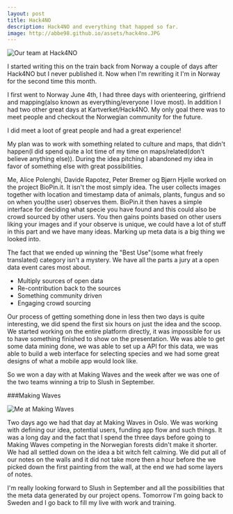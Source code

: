 ```yaml
---
layout: post
title: Hack4NO
description: Hack4NO and everything that happed so far.
image: http://abbe98.github.io/assets/hack4no.JPG
---
```


![Our team at Hack4NO](http://abbe98.github.io/assets/hack4no.JPG)

I started writing this on the train back from Norway a couple of days after Hack4NO but I never published it. Now when I'm rewriting it I'm in Norway for the second time this month.

I first went to Norway June 4th, I had three days with orienteering, girlfriend and mapping(also known as everything/everyone I love most). In addition I had two other great days at Kartverket/Hack4NO. My only goal there was to meet people and checkout the Norwegian community for the future.

I did meet a loot of great people and had a great experience!

My plan was to work with something related to culture and maps, that didn't happen(I did spend quite a lot time of my time on maps/related(don't believe anything else)). During the idea pitching I abandoned my idea in favor of something else with great possibilities.

Me, Alice Polenghi, Davide Rapotez, Peter Bremer og Bj&oslash;rn Hjelle worked on the project BioPin.it. It isn't the most simply idea. The user collects images together with location and timestamp data of animals, plants, fungus and so on when you(the user) observes them. BioPin.it then haves a simple interface for deciding what specie you have found and this could also be crowd sourced by other users. You then gains points based on other users liking your images and if your observe is unique, we could have a lot of stuff in this part and we have many ideas. Marking up meta data is a big thing we looked into.

The fact that we ended up winning the "Best Use"(some what freely translated) category isn't a mystery. We have all the parts a jury at a open data event cares most about.

 - Multiply sources of open data
 - Re-contribution back to the sources
 - Something community driven
 - Engaging crowd sourcing

Our process of getting something done in less then two days is quite interesting, we did spend the first six hours on just the idea and the scoop. We started working on the entire platform directly, it was impossible for us to have something finished to show on the presentation. We was able to get some data mining done, we was able to set up a API for this data, we was able to build a web interface for selecting species and we had some great designs of what a mobile app would look like.

So we won a day with at Making Waves and the week after we was one of the two teams winning a trip to Slush in September.

###Making Waves

![Me at Making Waves](http://abbe98.github.io/assets/making-waves.jpg)

Two days ago we had that day at Making Waves in Oslo. We was working with defining our idea, potential users, funding app flow and such things. It was a long day and the fact that I spend the three days before going to Making Waves competing in the Norwegian forests didn't make it shorter. We had all settled down on the idea a bit witch felt calming. We did put all of our notes on the walls and it did not take more then a hour before the we picked down the first painting from the wall, at the end we had some layers of notes.

I'm really looking forward to Slush in September and all the possibilities that the meta data generated by our project opens. Tomorrow I'm going back to Sweden and I go back to fill my live with work and training.